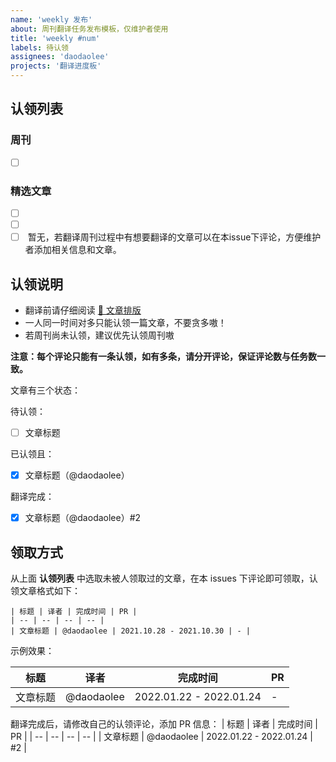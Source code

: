 ```yaml
---
name: 'weekly 发布' 
about: 周刊翻译任务发布模板，仅维护者使用
title: 'weekly #num' 
labels: 待认领
assignees: 'daodaolee'
projects: '翻译进度板'
---
```

## 认领列表
### 周刊
- [ ] []()
### 精选文章
- [ ] []()
- [ ] []()
- [ ] []()
暂无，若翻译周刊过程中有想要翻译的文章可以在本issue下评论，方便维护者添加相关信息和文章。
## 认领说明
* 翻译前请仔细阅读 [📄 文章排版](https://github.com/FEDarling/weekly-tracker/wiki/%E6%96%87%E7%AB%A0%E6%8E%92%E7%89%88)
* 一人同一时间对多只能认领一篇文章，不要贪多嗷！
* 若周刊尚未认领，建议优先认领周刊嗷

**注意：每个评论只能有一条认领，如有多条，请分开评论，保证评论数与任务数一致。**

文章有三个状态：

待认领：
- [ ] 文章标题

已认领且：
- [x] 文章标题（@daodaolee）

翻译完成：
- [x] 文章标题（@daodaolee）#2

## 领取方式
从上面 **认领列表** 中选取未被人领取过的文章，在本 issues 下评论即可领取，认领文章格式如下：

```
| 标题 | 译者 | 完成时间 | PR |
| -- | -- | -- | -- |
| 文章标题 | @daodaolee | 2021.10.28 - 2021.10.30 | - |
```
示例效果：

| 标题 | 译者 | 完成时间 | PR | 
| -- | -- | -- | -- |
| 文章标题 | @daodaolee | 2022.01.22 - 2022.01.24 | - |

翻译完成后，请修改自己的认领评论，添加 PR 信息：
| 标题 | 译者 | 完成时间 | PR |
| -- | -- | -- | -- |
| 文章标题 | @daodaolee | 2022.01.22 - 2022.01.24 | #2 |